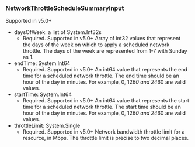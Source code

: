 ### NetworkThrottleScheduleSummaryInput
Supported in v5.0+

- daysOfWeek: a list of System.Int32s
  - Required. Supported in v5.0+
      Array of int32 values that represent the days of the week on which to apply a scheduled network throttle. The days of the week are represented from 1-7 with Sunday as 1.
- endTime: System.Int64
  - Required. Supported in v5.0+
      An int64 value that represents the end time for a scheduled network throttle. The end time should be an hour of the day in minutes. For example, 0, 12*60 and 24*60 are valid values.
- startTime: System.Int64
  - Required. Supported in v5.0+
      An int64 value that represents the start time for a scheduled network throttle. The start time should be an hour of the day in minutes. For example, 0, 12*60 and 24*60 are valid values.
- throttleLimit: System.Single
  - Required. Supported in v5.0+
      Network bandwidth throttle limit for a resource, in Mbps. The throttle limit is precise to two decimal places.
